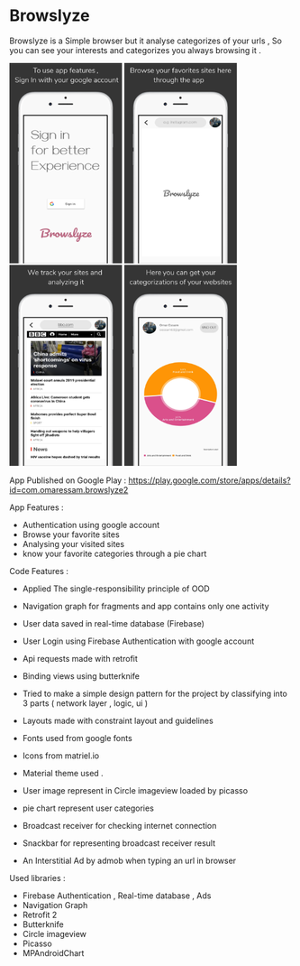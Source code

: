 # Browslyze
Browslyze is a Simple browser but it analyse categorizes of your urls , So you can see your interests and categorizes you always browsing it .   
  
<p float="left">
  <img src="https://github.com/omar3sam/Browslyze/blob/master/screenshot_1.png" width="200" />
  <img src="https://github.com/omar3sam/Browslyze/blob/master/screenshot_2.png" width="200" /> 
    <img src="https://github.com/omar3sam/Browslyze/blob/master/screenshot_3.png" width="200" />
  <img src="https://github.com/omar3sam/Browslyze/blob/master/screenshot_4.png" width="200" />
</p>

App Published on Google Play : https://play.google.com/store/apps/details?id=com.omaressam.browslyze2

App Features :
 - Authentication using google account
 - Browse your favorite sites
 - Analysing your visited sites  
 - know your favorite categories through a pie chart
 
 
Code Features :
 - Applied The single-responsibility principle  of OOD
 - Navigation graph for fragments and app contains only one activity 
 - User data saved in real-time database (Firebase)
 - User Login using Firebase Authentication with google account
 - Api requests made with retrofit 
 - Binding views using butterknife
 - Tried to make a simple design pattern for the project by classifying into  3 parts ( network layer , logic, ui )

 - Layouts made with constraint layout and guidelines
 - Fonts used from google fonts  
 - Icons  from matriel.io
 - Material theme used . 
 - User image represent in  Circle imageview loaded by picasso 
 - pie chart represent user categories    
  - Broadcast receiver for checking internet connection
 - Snackbar for representing broadcast receiver result
 - An Interstitial Ad  by admob when typing an url in browser


Used libraries :
 -  Firebase Authentication , Real-time database , Ads
 -  Navigation Graph
 -  Retrofit 2
 -  Butterknife
 -  Circle imageview
 -  Picasso
 -  MPAndroidChart
